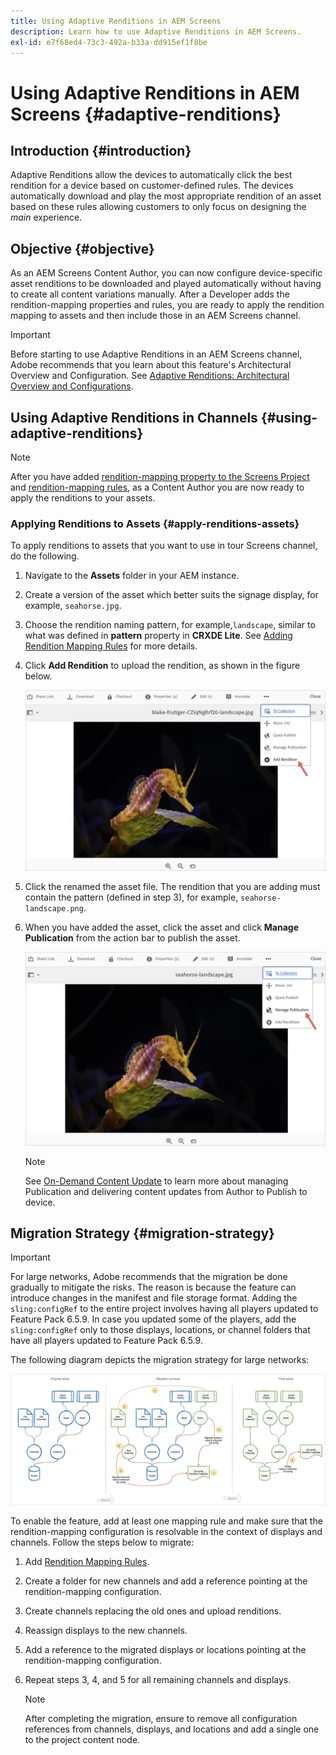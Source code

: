```yaml
---
title: Using Adaptive Renditions in AEM Screens
description: Learn how to use Adaptive Renditions in AEM Screens.
exl-id: e7f68ed4-73c3-492a-b33a-dd915ef1f8be
---
```

# Using Adaptive Renditions in AEM Screens {#adaptive-renditions}

## Introduction {#introduction}

Adaptive Renditions allow the devices to automatically click the best rendition for a device based on customer-defined rules. The devices automatically download and play the most appropriate rendition of an asset based on these rules allowing customers to only focus on designing the *main* experience.

## Objective {#objective}

As an AEM Screens Content Author, you can now configure device-specific asset renditions to be downloaded and played automatically without having to create all content variations manually.
After a Developer adds the rendition-mapping properties and rules, you are ready to apply the rendition mapping to assets and then include those in an AEM Screens channel.

>[!IMPORTANT]
>Before starting to use Adaptive Renditions in an AEM Screens channel, Adobe recommends that you learn about this feature's Architectural Overview and Configuration. See [Adaptive Renditions: Architectural Overview and Configurations](/help/user-guide/adaptive-renditions.md).

## Using Adaptive Renditions in Channels {#using-adaptive-renditions}

>[!NOTE]
>After you have added [rendition-mapping property to the Screens Project](/help/user-guide/adaptive-renditions.md#rendition-mapping-new) and [rendition-mapping rules](/help/user-guide/adaptive-renditions.md#add-rendition-mapping-rules), as a Content Author you are now ready to apply the renditions to your assets.

### Applying Renditions to Assets {#apply-renditions-assets}

To apply renditions to assets that you want to use in tour Screens channel, do the following.

1. Navigate to the **Assets** folder in your AEM instance.
1. Create a version of the asset which better suits the signage display, for example, `seahorse.jpg`.
1. Choose the rendition naming pattern, for example,`landscape`, similar to  what was defined in **pattern** property in **CRXDE Lite**. See [Adding Rendition Mapping Rules](/help/user-guide/adaptive-renditions.md#add-rendition-mapping-rules) for more details.
1. Click **Add Rendition** to upload the rendition, as shown in the figure below.

   ![image](/help/user-guide/assets/adaptive-renditions/manage-pub-asset2.png)

1. Click the renamed the asset file. The rendition that you are adding must contain the pattern (defined in step 3), for example, `seahorse-landscape.png`.
1. When you have added the asset, click the asset and click **Manage Publication** from the action bar to publish the asset.

   ![image](/help/user-guide/assets/adaptive-renditions/manage-pub-asset1.png)

   >[!NOTE]
   >See [On-Demand Content Update](https://experienceleague.adobe.com/en/docs/experience-manager-screens/user-guide/authoring/content-updates/on-demand-content) to learn more about  managing Publication and delivering content updates from Author to Publish to device.

## Migration Strategy {#migration-strategy}

>[!IMPORTANT]
>For large networks, Adobe recommends that the migration be done gradually to mitigate the risks. The reason is because the feature can introduce changes in the manifest and file storage format. Adding the `sling:configRef` to the entire project involves having all players updated to Feature Pack 6.5.9. In case you updated some of the players, add the `sling:configRef` only to those displays, locations, or channel folders that have all players updated to Feature Pack 6.5.9.

The following diagram depicts the migration strategy for large networks:

![image](/help/user-guide/assets/adaptive-renditions/migration-strategy1.png)

To enable the feature, add at least one mapping rule and make sure that the rendition-mapping configuration is resolvable in the context of displays and channels. Follow the steps below to migrate:

1. Add [Rendition Mapping Rules](/help/user-guide/adaptive-renditions.md).
1. Create a folder for new channels and add a reference pointing at the rendition-mapping configuration.
1. Create channels replacing the old ones and upload renditions.
1. Reassign displays to the new channels.
1. Add a reference to the migrated displays or locations pointing at the rendition-mapping configuration.
1. Repeat steps 3, 4, and 5 for all remaining channels and displays.

   >[!NOTE]
   >After completing the migration, ensure to remove all configuration references from channels, displays, and locations and add a single one to the project content node.
